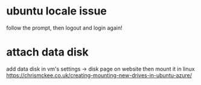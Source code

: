# ubuntu locale issue
follow the prompt,
then logout and login again!

# attach data disk
add data disk in vm's settings -> disk page on website
then mount it in linux https://chrismckee.co.uk/creating-mounting-new-drives-in-ubuntu-azure/
